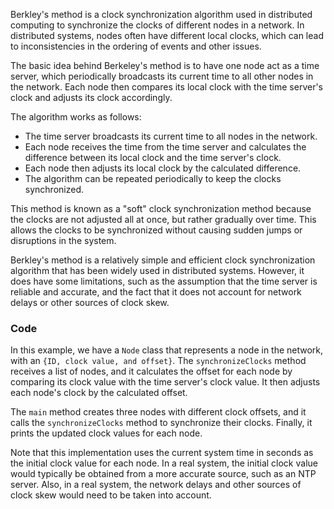 Berkley's method is a clock synchronization algorithm used in distributed computing to synchronize the clocks of different nodes in a network. In distributed systems, nodes often have different local clocks, which can lead to inconsistencies in the ordering of events and other issues.

The basic idea behind Berkeley's method is to have one node act as a time server, which periodically broadcasts its current time to all other nodes in the network. Each node then compares its local clock with the time server's clock and adjusts its clock accordingly.

The algorithm works as follows:

- The time server broadcasts its current time to all nodes in the network.
- Each node receives the time from the time server and calculates the difference between its local clock and the time server's clock.
- Each node then adjusts its local clock by the calculated difference.
- The algorithm can be repeated periodically to keep the clocks synchronized.

This method is known as a "soft" clock synchronization method because the clocks are not adjusted all at once, but rather gradually over time. This allows the clocks to be synchronized without causing sudden jumps or disruptions in the system.

Berkley's method is a relatively simple and efficient clock synchronization algorithm that has been widely used in distributed systems. However, it does have some limitations, such as the assumption that the time server is reliable and accurate, and the fact that it does not account for network delays or other sources of clock skew.

### Code

In this example, we have a `Node` class that represents a node in the network, with an `{ID, clock value, and offset}`. The `synchronizeClocks` method receives a list of nodes, and it calculates the offset for each node by comparing its clock value with the time server's clock value. It then adjusts each node's clock by the calculated offset.

The `main` method creates three nodes with different clock offsets, and it calls the `synchronizeClocks` method to synchronize their clocks. Finally, it prints the updated clock values for each node.

Note that this implementation uses the current system time in seconds as the initial clock value for each node. In a real system, the initial clock value would typically be obtained from a more accurate source, such as an NTP server. Also, in a real system, the network delays and other sources of clock skew would need to be taken into account.







